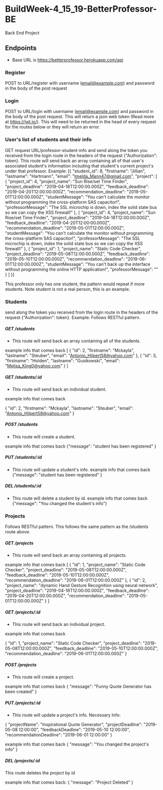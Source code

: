 # BuildWeek-4_15_19-BetterProfessor-BE
Back End Project

## Endpoints

- Base URL is https://betterprofessor.herokuapp.com/api

### Register
POST to URL/register with username (email@example.com) and password in the body of the post request

### Login
POST to URL/login with username (email@example.com) and password in the body of the post request.
This will return a json web token (Read more at https://jwt.io/). This will need to be returned in the head of every request for the routes below or they will return an error. 

### User's list of students and their info
GET request URL/professor-student-info and send along the token you received from the login route in the headers of the request {"Authorization": token}.
This route will send back an array containing all of that user's associated student's information including that student's current project's under that professor.
Example:
[{
  "student_id": 8,
  "firstname": "Jillian",
  "lastname": "Hartmann",
  "email": "Imelda_Mann47@gmail.com",
  "project": [
      {
          "project_id": 4,
          "project_name": "Sun Rise/set Time Finder",
          "project_deadline": "2019-04-18T12:00:00.000Z",
          "feedback_deadline": "2019-04-20T12:00:00.000Z",
          "recommendation_deadline": "2019-05-01T12:00:00.000Z",
          "studentMessage": "You can't calculate the monitor without programming the cross-platform SAS capacitor!",
          "professorMessage": "The SSL microchip is down, index the solid state bus so we can copy the XSS firewall!"
      },
      {
          "project_id": 4,
          "project_name": "Sun Rise/set Time Finder",
          "project_deadline": "2019-04-18T12:00:00.000Z",
          "feedback_deadline": "2019-04-20T12:00:00.000Z",
          "recommendation_deadline": "2019-05-01T12:00:00.000Z",
          "studentMessage": "You can't calculate the monitor without programming the cross-platform SAS capacitor!",
          "professorMessage": "The SSL microchip is down, index the solid state bus so we can copy the XSS firewall!"
      },
      {
          "project_id": 1,
          "project_name": "Static Code Checker",
          "project_deadline": "2019-05-08T12:00:00.000Z",
          "feedback_deadline": "2019-05-10T12:00:00.000Z",
          "recommendation_deadline": "2019-06-01T12:00:00.000Z",
          "studentMessage": "You can't back up the interface without programming the online HTTP application!",
          "professorMessage": ""
      }
  ]
}]

This professor only has one student, the pattern would repeat if more students.  Note student is not a real person, this is an example.

### Students
send along the token you received from the login route in the headers of the request {"Authorization": token}.
Example:
Follows RESTful pattern.

##### GET /students
- This route will send back an array containing all of the students.

example info that comes back
[
  {
    "id": 2,
    "firstname": "Mckayla",
    "lastname": "Steuber",
    "email": "Antonio_Hilpert58@yahoo.com"
  },
  {
    "id": 3,
    "firstname": "Holden",
    "lastname": "Gusikowski",
    "email": "Melisa_King0@yahoo.com"
  }
]

##### GET /students/:id
- This route will send back an individual student.

example info that comes back

{
  "id": 2,
  "firstname": "Mckayla",
  "lastname": "Steuber",
  "email": "Antonio_Hilpert58@yahoo.com"
}

##### POST /students
- This route will create a student.

example info that comes back
{"message": "student has been registered" }


##### PUT /students/:id
- This route will update a student's info.
example info that comes back
{"message": "student has been registered" }

##### DEL /students/:id
- This route will delete a student by id.
example info that comes back
{"message": "You changed the student's info"}






### Projects
Follows RESTful pattern.
This follows the same pattern as the /students route above.

##### GET /projects
- This route will send back an array containing all projects.

example info that comes back
[
  {
    "id": 1,
    "project_name": "Static Code Checker",
    "project_deadline": "2019-05-08T12:00:00.000Z",
    "feedback_deadline": "2019-05-10T12:00:00.000Z",
    "recommendation_deadline": "2019-06-01T12:00:00.000Z"
  },
  {
    "id": 2,
    "project_name": "dynamic Hand Gesture Recognition using neural network",
    "project_deadline": "2019-04-18T12:00:00.000Z",
    "feedback_deadline": "2019-04-20T12:00:00.000Z",
    "recommendation_deadline": "2019-05-01T12:00:00.000Z"
  }
]
##### GET /projects/:id
- This route will send back an individual project.

example info that comes back

{
  "id": 1,
  "project_name": "Static Code Checker",
  "project_deadline": "2019-05-08T12:00:00.000Z",
  "feedback_deadline": "2019-05-10T12:00:00.000Z",
  "recommendation_deadline": "2019-06-01T12:00:00.000Z"
}

##### POST /projects 
- This route will create a project.

example info that comes back
{
    "message": "Funny Quote Generator has been created"
}

##### PUT /projects/:id
- This route will update a project's info.
Necessary Info:

{
    "projectName": "Inspirational Quote Generator",
    "projectDeadline": "2019-05-08 12:00:00",
    "feedbackDeadline": "2019-05-10 12:00:00",
    "recommendationDeadline": "2019-06-01 12:00:00"
}

example info that comes back
{
    "message": "You changed the project's info"
}

##### DEL /projects/:id
This route deletes the project by id

example info that comes back:
{
    "message": "Project Deleted"
}


